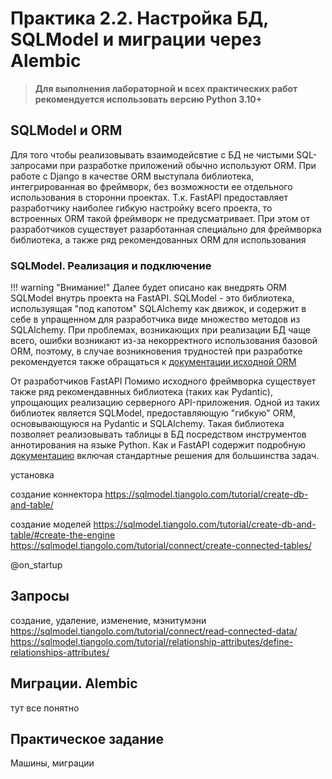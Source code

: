 # Практика 2.2. Настройка БД, SQLModel и миграции через Alembic

> **Для выполнения лабораторной и всех практических работ рекомендуется использовать версию Python 3.10+**

## SQLModel и ORM


Для того чтобы реализовывать взаимодейсвтие с БД не чистыми SQL-запросами 
при разработке приложений обычно используют ORM. При работе с Django в качестве
ORM выступала библиотека, интегрированная во фреймворк, без возможности ее отдельного 
использования в сторонни проектах. Т.к. FastAPI предоставляет разработчику наиболее
гибкую настройку всего проекта, то встроенных ORM такой фреймворк не предусматривает.
При этом от разработчиков существует разарботанная специально для фреймворка библиотека, 
а также ряд рекомендованных ORM для использования

### SQLModel. Реализация и подключение
!!! warning "Внимание!"
    Далее будет описано как внедрять ORM SQLModel внутрь проекта на FastAPI.
    SQLModel - это библиотека, используящая "под капотом" SQLAlchemy как движок,
    и содержит в себе в упращенном для разработчика виде множество методов из SQLAlchemy.
    При проблемах, возникающих при реализации БД чаще всего, ошибки возникают из-за 
    некорректного использования базовой ORM, поэтому, в случае возникновения трудностей при разработке
    рекомендуется также обращаться к [документации исходной ORM](https://www.sqlalchemy.org/)

От разработчиков FastAPI Помимо исходного фреймворка существует также ряд рекомендавнных библиотека
(таких как Pydantic), упрощающих реализацию серверного API-приложения. Одной из таких библиотек
является SQLModel, предоставляющую "гибкую" ORM, основывающуюся на Pydantic и SQLAlchemy.
Такая библиотека позволяет реализовывать таблицы в БД посредством инструментов аннотирования на
языке Python. Как и FastAPI содержит подробную [документацию](https://www.sqlalchemy.org/) включая стандартные
решения для большинства задач.

установка

создание коннектора https://sqlmodel.tiangolo.com/tutorial/create-db-and-table/

создание моделей https://sqlmodel.tiangolo.com/tutorial/create-db-and-table/#create-the-engine
https://sqlmodel.tiangolo.com/tutorial/connect/create-connected-tables/

@on_startup

## Запросы

создание, удаление, изменение, мэнитумэни
https://sqlmodel.tiangolo.com/tutorial/connect/read-connected-data/
https://sqlmodel.tiangolo.com/tutorial/relationship-attributes/define-relationships-attributes/

## Миграции. Alembic

тут все понятно

## Практическое задание
Машины, миграции
